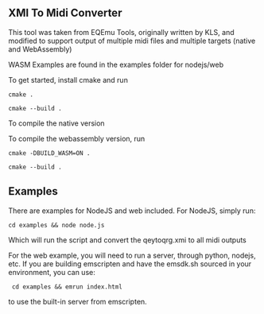 ## XMI To Midi Converter

This tool was taken from EQEmu Tools, originally written by KLS, and modified to support output of multiple midi files and multiple targets (native and WebAssembly)

WASM Examples are found in the examples folder for nodejs/web

To get started, install cmake and run

`cmake .`

`cmake --build .`

To compile the native version

To compile the webassembly version, run

`cmake -DBUILD_WASM=ON .`

`cmake --build .`

## Examples

There are examples for NodeJS and web included. For NodeJS, simply run:

`cd examples && node node.js`

Which will run the script and convert the qeytoqrg.xmi to all midi outputs

For the web example, you will need to run a server, through python, nodejs, etc. If you are building emscripten and have the emsdk.sh sourced in your environment, you can use:

` cd examples && emrun index.html`

to use the built-in server from emscripten.